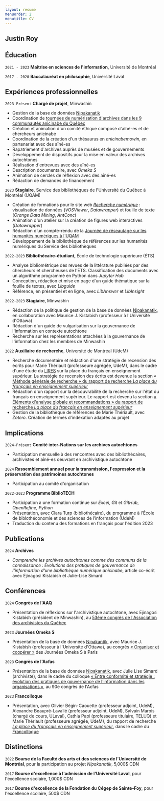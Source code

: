 ```yaml
---
layout: resume
menuorder: 2
menutitle: CV
---
```

## Justin Roy

## Éducation

`2021 - 2023`
__Maîtrise en sciences de l'information__,
Université de Montréal

`2017 - 2020`
__Baccalauréat en philosophie__,
Université Laval 

## Expériences professionnelles

`2023-Présent`
__Chargé de projet__, Minwashin

- Gestion de la base de données [Nipakanatik](https://nipakanatik.org/s/nipakanatik/page/accueil)
- Coordination de [tournées de numérisation d'archives dans les 9 communautés anicinabe du Québec](https://ici.radio-canada.ca/espaces-autochtones/2017722/anishinaabe-histoire-archives-numeriques-minwashin)
- Création et animation d'un comité éthique composé d'aîné-es et de chercheurs anicinabe
- Coordination de la création d'un thésaurus en _anicinabemowin_, en partenariat avec des aîné-es
- Rapatriement d'archives auprès de musées et de gouvernements
- Développement de dispositifs pour la mise en valeur des archives autochtones
- Réalisation d'entrevues avec des aîné-es
- Description documentaire, avec _Omeka S_ 
- Animation de cercles de réflexion avec des aîné-es
- Rédaction de demandes de financement

`2023`
__Stagiaire__, Service des bibliothèques de l'Université du Québec à Montréal (UQAM)

- Création de formations pour le site web [_Recherche numérique_](https://recherchenumerique.uqam.ca/) : visualisation de données (_VOSViewer_, _Datawrapper_) et fouille de texte (_Orange Data Mining_, _AntConc_)
- Animation d'un atelier sur la création de figures web interactives (_Datawrapper_)
- Rédaction d’un compte-rendu de la [Journée de réseautage sur les humanités numériques à l'UQAM](https://evenements.uqam.ca/evenements/journee-de-reseautage-sur-les-humanites-numeriques-a-l-uqam/25174?date=2023-05-03_09-30-00)
- Développement de la bibliothèque de références sur les humanités numériques du Service des bibliothèques

`2022-2023`
__Bibliothécaire-étudiant__, École de technologie supérieure (ÉTS)

- Analyse bibliométrique des revues de la littérature publiées par des chercheurs et chercheuses de l'ÉTS. Classification des documents avec un algorithme programmé en Python dans _Jupyter Hub_
- Conception, rédaction et mise en page d'un guide thématique sur la fouille de textes, avec _Libguide_
- Référence, en présentiel et en ligne, avec _LibAnswer_ et _LibInsight_

`2022-2023`
__Stagiaire__, Minwashin

- Rédaction de la politique de gestion de la base de données [Nipakanatik](https://dev.nipakanatik.org/s/nipakanatik/page/accueil), en collaboration avec Maurice J. Kistabish (professeur à l'Université d'Ottawa)
- Rédaction d'un guide de vulgarisation sur la gouvernance de l'information en contexte autochtone
- Recherche sur les représentations attachées à la gouvernance de l'information chez les membres de Minwashin

`2022`
__Auxiliaire de recherche__, Université de Montréal (UdeM)

- Recherche documentaire et rédaction d'une stratégie de recension des écrits pour Marie Thériault (professeure agrégée, UdeM), dans le cadre d'une étude du [LIRES](https://www.lires.ca/) sur la place du français en enseignement supérieur. La stratégie de recension des écrits est devenue la section [« Méthode générale de recherche » du rapport de recherche _La place du françcais en enseignement supérieur_](https://documentation.lacsq.org/in/documentViewer.xhtml?id=1e180c36-2393-446f-bde9-9af08649fafc&locale=fr&file=/in/rest/annotationSVC/DownloadWatermarkedAttachment/attach_upload_94ec85f8-e51f-4d1c-b129-76e952240280#%5B%7B%22num%22%3A31%2C%22gen%22%3A0%7D%2C%7B%22name%22%3A%22XYZ%22%7D%2C68%2C234%2C0%5D)
- Rédaction d'un rapport sur la découvrabilité de la recherche sur l'état du français en enseignement supérieur. Le rapport est devenu la section [« Éléments d'analyse globale et recommandations » du rapport de recherche _La place du français en enseignement supérieur_](https://documentation.lacsq.org/in/documentViewer.xhtml?id=1e180c36-2393-446f-bde9-9af08649fafc&locale=fr&file=/in/rest/annotationSVC/DownloadWatermarkedAttachment/attach_upload_94ec85f8-e51f-4d1c-b129-76e952240280#%5B%7B%22num%22%3A85%2C%22gen%22%3A0%7D%2C%7B%22name%22%3A%22XYZ%22%7D%2C84%2C379%2C0%5D)
- Gestion de la bibliothèque de références de Marie Thériault, avec _Zotero_. Création de termes d'indexation adaptés au projet

## Implications

`2024-Présent`
__Comité inter-Nations sur les archives autochtones__
- Participation mensuelle à des rencontres avec des bibliothécaires, archivistes et aîné-es oeuvrant en archivistique autochtone

`2024`
__Rassemblement annuel pour la transmission, l'expression et la préservation des patrimoines autochtones__
- Participation au comité d'organisation

`2022-2023`
__Programme BiblioTECH__

- Participation à une formation continue sur _Excel_, _Git_ et _GitHub_, _OpenRefine_, _Python_
- Présentation, avec Clara Turp (bibliothécaire), du programme à l'École de biblothéconomie et des sciences de l'information (UdeM)
- Traduction du contenu des formations en français pour l'édition 2023

## Publications

`2024`
__Archives__
- _Comprendre les archives autochtones comme des communs de la connaissance : Évolutions des pratiques de gouvernance de l'informartion d'une bibliothèque numérique anicinabe_, article co-écrit avec Ejinagosi Kistabish et Julie-Lise Simard

## Conférences

`2024`
__Congrès de l'AAQ__
- Présentation de réflexions sur l'archivistique autochtone, avec Ejinagosi Kistabish (président de Minwashin), au [53ème congrès de l'Association des archivistes du Québec](https://archivistes.qc.ca/publication-du-programme-preliminaire-du-congres-2024/)

`2023`
__Journées Omeka S__

- Présentation de la base de données [Nipakantik](https://nipakanatik.org/s/nipakanatik/page/accueil), avec Maurice J. Kistabish (professeur à l'Université d'Ottawa), au congrès [« Organiser et coopérer »](https://omeka.sciencesconf.org/resource/page/id/16) des Journées Omeka S à Paris

`2023`
__Congrès de l'Acfas__

- Présentation de la base de données [Nipakanatik](https://nipakanatik.org/s/nipakanatik/page/accueil), avec Julie Lise Simard (archiviste), dans le cadre du colloque [« Entre conformité et stratégie : évolution des pratiques de gouvernance de l’information dans les organisations »](https://www.acfas.ca/evenements/congres/programme-preliminaire/300/301), au 90e congrès de l'Acfas

`2023`
__Francolloque__

- Présentation, avec Olivier Bégin-Caouette (professeur adjoint, UdeM), Alexandre Beaupré-Lavallé (professeur adjoint, UdeM), Sylvain Marois (chargé de cours, ULaval), Cathia Papi (professeure titulaire, TELUQ) et Marie Thériault (professeure agrégée, UdeM), du rapport de recherche [_La place du françcais en enseignement supérieur_](https://documentation.lacsq.org/in/documentViewer.xhtml?id=1e180c36-2393-446f-bde9-9af08649fafc&locale=fr&file=/in/rest/annotationSVC/DownloadWatermarkedAttachment/attach_upload_94ec85f8-e51f-4d1c-b129-76e952240280), dans le cadre du [Francolloque](https://francolloque.lacsq.org/programmation/)

## Distinctions

`2022`
__Bourse de la Faculté des arts et des sciences de l'Université de Montréal__, pour la participation au projet _Nipakanatik_, 5,000$ CDN

`2017`
__Bourse d'excellence à l'admission de l'Université Laval__, pour l'excellence scolaire, 1,000$ CDN

`2017`
__Bourse d'excellence de la Fondation du Cégep de Sainte-Foy__, pour l'excellence scolaire, 500$ CDN

<!-- ### Footer

Last updated: 2023 -->


